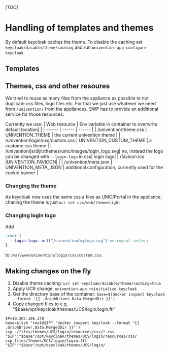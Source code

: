 _[TOC]_

# Handling of templates and themes

By default keycloak caches the theme. To disable the caching set
`keycloak/disable/theme/caching` and run
`univention-app configure keycloak`.

## Templates

## Themes, css and other resoures

We tried to reuse as many files from the appliance as possible to not
duplicate css files, logo files etc. For that we just use whatever we need
from `/univention/` from the appliances. SWP has to provide an additional
service for those resources.

Currently we use:
| Web resource | Env variable in container to overwrite default location| |
| ------ | ------ | ------ |
| /univention/theme.css     |     UNIVENTION_THEME   | the current univention theme |
| /univention/login/css/custom.css      |   UNIVENTION_CUSTOM_THEME     | a custome css theme |
| /univention/js/dijit/themes/umc/images/login_logo.svg| no, instead the logo can be changed with `--login-logo` in css| login logo|
| /favicon.ico |UNIVENTION_FAVICON| |
| /univention/meta.json | UNIVENTION_META_JSON | additional configuration, currently used for the cookie banner |

### Changing the theme

As keycloak now uses the same css a files as UMC/Portal in the appliance, chaning the theme is just `ucr set ucs/web/theme=light`.

### Changing login logo

Add
```css
:root {
  --login-logo: url("/univention/mylogo.svg") no-repeat center;
}
```
to `/var/www/univention/login/css/custom.css`.

## Making changes on the fly

1. Disable theme caching: `ucr set keycloak/disable/theme/caching=true`
2. Apply UCR change: `univention-app reinitialize keycloak`
3. Get the directory base of the container: `base=$(docker inspect keycloak --format '{{ .GraphDriver.Data.MergedDir }}')`
4. Copy changed files to e.g. "$base/opt/keycloak/themes/UCS/login/login.ftl"
```
IP=10.207.186.178
base=$(ssh "root@$IP" 'docker inspect keycloak --format "{{ .GraphDriver.Data.MergedDir }}"')
scp ./files/themes/UCS/login/resources/css/*.css "$IP":"$base"/opt/keycloak/themes/UCS/login/resources/css/
scp files/themes/UCS/login/login.ftl "$IP":"$base"/opt/keycloak/themes/UCS/login/
```
